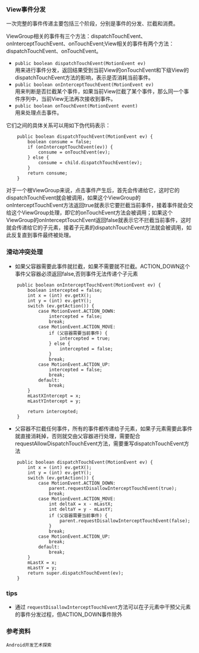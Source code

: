 ### View事件分发
一次完整的事件传递主要包括三个阶段，分别是事件的分发、拦截和消费。

ViewGroup相关的事件有三个方法：dispatchTouchEvent、onInterceptTouchEvent、onTouchEvent;View相关的事件有两个方法：dispatchTouchEvent、onTouchEvent。
- `public boolean dispatchTouchEvent(MotionEvent ev)`    
  用来进行事件分发，返回结果受到当前View的onTouchEvent和下级View的dispatchTouchEvent方法的影响，表示是否消耗当前事件。
- `public boolean onInterceptTouchEvent(MotionEvent ev)`    
  用来判断是否拦截某个事件，如果当前View拦截了某个事件，那么同一个事件序列中，当前View无法再次接收到事件。
- `public boolean onTouchEvent(MotionEvent event)`    
  用来处理点击事件。

它们之间的具体关系可以用如下伪代码表示：
```
    public boolean dispatchTouchEvent(MotionEvent ev) {
        boolean consume = false;
        if (onInterceptTouchEvent(ev)) {
            consume = onTouchEvent(ev);
        } else {
            consume = child.dispatchTouchEvent(ev);
        }
        return consume;
    }

```

对于一个根ViewGroup来说，点击事件产生后，首先会传递给它，这时它的dispatchTouchEvent就会被调用，如果这个ViewGroup的onInterceptTouchEvent方法返回true就表示它要拦截当前事件，接着事件就会交给这个ViewGroup处理，即它的onTouchEvent方法会被调用；如果这个ViewGroup的onInterceptTouchEvent返回false就表示它不拦截当前事件，这时就会传递给它的子元素，接着子元素的dispatchTouchEvent方法就会被调用，如此反复直到事件最终被处理。

### 滑动冲突处理
- 如果父容器需要此事件就拦截，如果不需要就不拦截。ACTION_DOWN这个事件父容器必须返回false,否则事件无法传递个子元素
```
    public boolean onInterceptTouchEvent(MotionEvent ev) {
        boolean intercepted = false;
        int x = (int) ev.getX();
        int y = (int) ev.getY();
        switch (ev.getAction()) {
            case MotionEvent.ACTION_DOWN:
                intercepted = false;
                break;
            case MotionEvent.ACTION_MOVE:
                if (父容器需要当前事件) {
                    intercepted = true;
                } else {
                    intercepted = false;
                }
                break;
            case MotionEvent.ACTION_UP:
                intercepted = false;
                break;
            default:
                break;
        }
        mLastXIntercept = x;
        mLastYIntercept = y;

        return intercepted;
    }
```
- 父容器不拦截任何事件，所有的事件都传递给子元素，如果子元素需要此事件就直接消耗掉，否则就交由父容器进行处理，需要配合requestAllowDispatchTouchEvent方法，需要重写dispatchTouchEvent方法
```
    public boolean dispatchTouchEvent(MotionEvent ev) {
        int x = (int) ev.getX();
        int y = (int) ev.getY();
        switch (ev.getAction()) {
            case MotionEvent.ACTION_DOWN:
                parent.requestDisallowInterceptTouchEvent(true);
                break;
            case MotionEvent.ACTION_MOVE:
                int deltaX = x - mLastX;
                int deltaY = y - mLastY;
                if (父容器需要当前事件) {
                    parent.requestDisallowInterceptTouchEvent(false);
                }
                break;
            case MotionEvent.ACTION_UP:
                break;
            default:
                break;
        }
        mLastX = x;
        mLastY = y;
        return super.dispatchTouchEvent(ev);
    }

```

### tips
- 通过 `requestDisallowInterceptTouchEvent`方法可以在子元素中干预父元素的事件分发过程，但ACTION_DOWN事件除外

### 参考资料

`Android开发艺术探索`